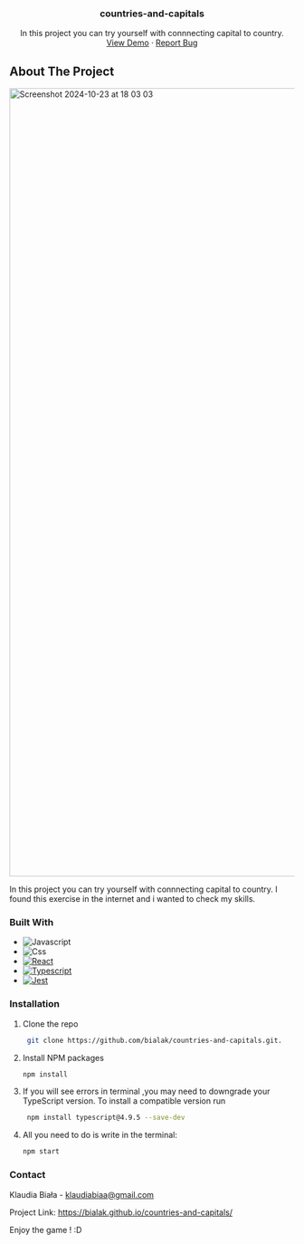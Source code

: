 
<h3 align="center">countries-and-capitals</h3>

  <p align="center">
    In this project you can try yourself with connnecting capital to country.
    <br />
    <a href="https://bialak.github.io/countries-and-capitals/">View Demo</a>
    ·
    <a href="https://github.com/bialak/countries-and-capitals/issues/new">Report Bug</a>
  </p>
</div>

## About The Project


<img width="1393" alt="Screenshot 2024-10-23 at 18 03 03" src="https://github.com/user-attachments/assets/fa124f24-dd78-4d75-a04a-4cc14e1bd7f8">



In this project you can try yourself with connnecting capital to country. I found this exercise in the internet and i wanted to check my skills. 


### Built With

* ![Javascript][Javacript-logo]
* ![Css][Css-logo]
* [![React][React.js]][React-url]
* [![Typescript][Typescript-logo]][Typescript-url]
* [![Jest][Jest-logo]][Jest-url]


### Installation

1. Clone the repo
   ```sh
    git clone https://github.com/bialak/countries-and-capitals.git.
   ```
2. Install NPM packages
   ```sh
   npm install
   ```

3. If you will see errors in terminal ,you may need to downgrade your TypeScript version. To install a compatible version run
   ```sh
    npm install typescript@4.9.5 --save-dev
   ```


4. All you need to do is write in the terminal:
    ```sh
    npm start 
   ```
   
### Contact

Klaudia Biała - klaudiabiaa@gmail.com

Project Link: https://bialak.github.io/countries-and-capitals/


Enjoy the game ! :D 


[React.js]: https://img.shields.io/badge/React-20232A?style=for-the-badge&logo=react&logoColor=61DAFB
[React-url]: https://reactjs.org/
[Javacript-logo]: https://img.shields.io/badge/javascript-%23323330.svg?style=for-the-badge&logo=javascript&logoColor=F7DF1E
[Css-logo]: https://img.shields.io/badge/CSS-%231572B6.svg?style=for-the-badge&logo=CSS3&logoColor=white
[Typescript-logo]: https://img.shields.io/badge/TypeScript-%23007ACC.svg?style=for-the-badge&logo=TypeScript&logoColor=white
[Typescript-url]: https://www.typescriptlang.org/
[Jest-logo]: https://img.shields.io/badge/Jest-%23C21325.svg?style=for-the-badge&logo=Jest&logoColor=white
[Jest-url]: https://jestjs.io/
